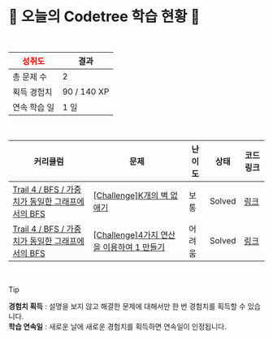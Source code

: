 # 🌲 오늘의 Codetree 학습 현황 🌲

<br />

| <span style="color:red;display:block;text-align:center;"> **성취도**</span> | 결과 |
|---|---|
| 총 문제 수 | 2 |
| 획득 경험치 | 90 / 140 XP |
| 연속 학습 일 | 1 일 |

<br />

|커리큘럼|문제|난이도|상태|코드 링크|
|---|---|---|---|---|
|[Trail 4 / BFS / 가중치가 동일한 그래프에서의 BFS](https://www.codetree.ai/trail-info/intermediate-low/)|[[Challenge]K개의 벽 없애기](https://www.codetree.ai/trails/complete/curated-cards/challenge-remove-k-walls/)|보통|Solved|[링크](https://github.com/JunYoungMoon/codetree/blob/main/250603/K%EA%B0%9C%EC%9D%98%20%EB%B2%BD%20%EC%97%86%EC%95%A0%EA%B8%B0/remove-k-walls.java)|
|[Trail 4 / BFS / 가중치가 동일한 그래프에서의 BFS](https://www.codetree.ai/trail-info/intermediate-low/)|[[Challenge]4가지 연산을 이용하여 1 만들기](https://www.codetree.ai/trails/complete/curated-cards/challenge-make-one-using-four-operations/)|어려움|Solved|[링크](https://github.com/JunYoungMoon/codetree/blob/main/250603/4%EA%B0%80%EC%A7%80%20%EC%97%B0%EC%82%B0%EC%9D%84%20%EC%9D%B4%EC%9A%A9%ED%95%98%EC%97%AC%201%20%EB%A7%8C%EB%93%A4%EA%B8%B0/make-one-using-four-operations.java)|


<br />

> [!TIP]
> **경험치 획득** : 설명을 보지 않고 해결한 문제에 대해서만 한 번 경험치를 획득할 수 있습니다.  
> **학습 연속일** : 새로운 날에 새로운 경험치를 획득하면 연속일이 인정됩니다.

